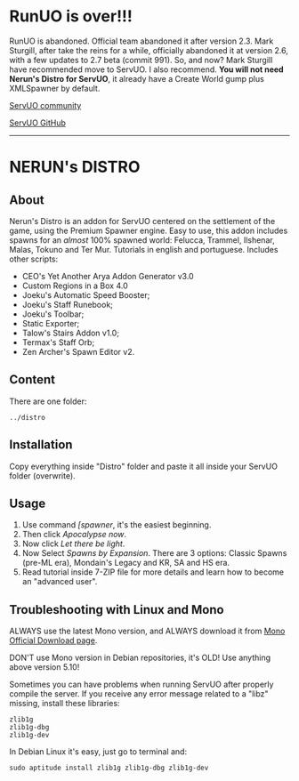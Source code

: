 # RunUO is over!!!
RunUO is abandoned. Official team abandoned it after version 2.3. Mark Sturgill, after take the reins for a while, officially abandoned it at version 2.6, with a few updates to 2.7 beta (commit 991). So, and now? Mark Sturgill have recommended move to ServUO. I also recommend. **You will not need Nerun's Distro for ServUO**, it already have a Create World gump plus XMLSpawner by default.

[ServUO community](https://www.servuo.com/)
    
[ServUO GitHub](https://github.com/ServUO/ServUO)

---

# NERUN's DISTRO

## About
Nerun's Distro is an addon for ServUO centered on the settlement of the game, using the Premium Spawner engine. Easy to use, this addon includes spawns for an _almost_ 100% spawned world: Felucca, Trammel, Ilshenar, Malas, Tokuno and Ter Mur. Tutorials in english and portuguese. Includes other scripts:

* CEO's Yet Another Arya Addon Generator v3.0
* Custom Regions in a Box 4.0
* Joeku's Automatic Speed Booster;
* Joeku's Staff Runebook;
* Joeku's Toolbar;
* Static Exporter;
* Talow's Stairs Addon v1.0;
* Termax's Staff Orb;
* Zen Archer's Spawn Editor v2.

## Content
There are one folder:

    ../distro


## Installation

Copy everything inside "Distro" folder and paste it all inside your ServUO folder (overwrite).

## Usage
1. Use command _\[spawner_, it's the easiest beginning.
2. Then click _Apocalypse now_.
3. Now click _Let there be light_.
4. Now Select _Spawns by Expansion_. There are 3 options: Classic Spawns (pre-ML era), Mondain's Legacy and KR, SA and HS era.
5. Read tutorial inside 7-ZIP file for more details and learn how to become an "advanced user".

## Troubleshooting with Linux and Mono
ALWAYS use the latest Mono version, and ALWAYS download it from [Mono Official Download page](https://www.mono-project.com/download/stable/).

DON'T use Mono version in Debian repositories, it's OLD! Use anything above version 5.10!

Sometimes you can have problems when running ServUO after properly compile the server. If you receive any error message related to a "libz" missing, install these libraries:

    zlib1g
    zlib1g-dbg
    zlib1g-dev

In Debian Linux it's easy, just go to terminal and:

    sudo aptitude install zlib1g zlib1g-dbg zlib1g-dev
